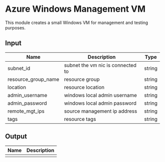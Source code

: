 # Azure Windows Management VM

This module creates a small Windows VM for management and testing purposes.

## Input

| Name | Description | Type |
| ---- | ----------- | ----
| subnet_id | subnet the vm nic is connected to | string |
| resource_group_name  | resource group | string |
| location | resource location | string |
| admin_username | windows local admin username | string |
| admin_password | windows local admin password | string |
| remote_mgt_ips | source management ip address | string |
| tags | resource tags | string |

## Output

| Name | Description |
| ---- | ----------- |
| | |
